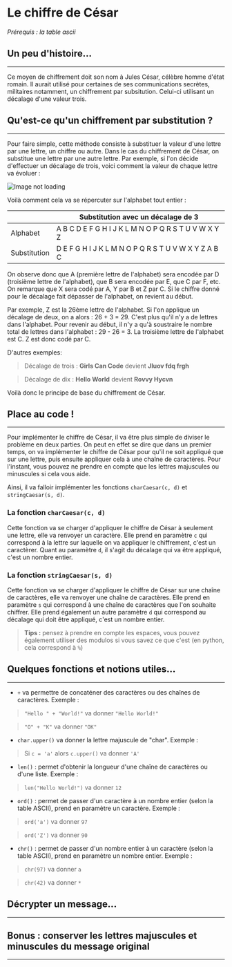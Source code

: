 # Le chiffre de César
_Prérequis : la table ascii_
## Un peu d'histoire...
---
Ce moyen de chiffrement doit son nom à Jules César, célèbre homme d'état romain. Il aurait utilisé pour certaines de ses communications secrètes, militaires notamment, un chiffrement par subsitution. Celui-ci utilisant un décalage d'une valeur trois.

## Qu'est-ce qu'un chiffrement par substitution ?
---
Pour faire simple, cette méthode consiste à substituer la valeur d'une lettre par une lettre, un chiffre ou autre. Dans le cas du chiffrement de César, on substitue une lettre par une autre lettre. Par exemple, si l'on décide d'effectuer un décalage de trois, voici comment la valeur de chaque lettre va évoluer :

![Image not loading](https://organiser-anniversaire.fr/wp-content/uploads/2011/05/codes.jpg)

Voilà comment cela va se répercuter sur l'alphabet tout entier :

| |Substitution avec un décalage de 3|
|---|---|
|Alphabet|A B C D E F G H I J K L M N O P Q R S T U V W X Y Z|
|Substitution|D E F G H I J K L M N O P Q R S T U V W X Y Z A B C|

On observe donc que A (première lettre de l'alphabet) sera encodée par D (troisième lettre de l'alphabet), que B sera encodée par E, que C par F, etc. On remarque que X sera codé par A, Y par B et Z par C. Si le chiffre donné pour le décalage fait dépasser de l'alphabet, on revient au début. 

Par exemple, Z est la 26ème  lettre de l'alphabet. Si l'on applique un décalage de deux, on a alors : 26 + 3 = 29. C'est plus qu'il n'y a de lettres dans l'alphabet. Pour revenir au début, il n'y a qu'à soustraire le nombre total de lettres dans l'alphabet : 29 - 26 = 3. La troisième lettre de l'alphabet est C. Z est donc codé par C.

D'autres exemples:

>Décalage de trois : **Girls Can Code** devient **Jluov fdq frgh**

>Décalage de dix : **Hello World** devient **Rovvy Hycvn**

Voilà donc le principe de base du chiffrement de César.

## Place au code !
---
Pour implémenter le chiffre de César, il va être plus simple de diviser le problème en deux parties. On peut en effet se dire que dans un premier temps, on va implémenter le chiffre de César pour qu'il ne soit appliqué que sur une lettre, puis ensuite appliquer cela à une chaîne de caractères. Pour l'instant, vous pouvez ne prendre en compte que les lettres majuscules ou minuscules si cela vous aide.

Ainsi, il va falloir implémenter les fonctions ```charCaesar(c, d)``` et ```stringCaesar(s, d)```.

### La fonction ```charCaesar(c, d)```
Cette fonction va se charger d'appliquer le chiffre de César à seulement une lettre, elle va renvoyer un caractère. Elle prend en paramètre ```c``` qui correspond à la lettre sur laquelle on va appliquer le chiffrement, c'est un caractèrer. Quant au paramètre ```d```, il s'agit du décalage qui va être appliqué, c'est un nombre entier.

### La fonction ```stringCaesar(s, d)```
Cette fonction va se charger d'appliquer le chiffre de César sur une chaîne de caractères, elle va renvoyer une chaîne de caractères. Elle prend en paramètre ```s``` qui correspond à une chaîne de caractères que l'on souhaite chiffrer. Elle prend également un autre paramètre ```d``` qui correspond au décalage qui doit être appliqué, c'est un nombre entier.

>**Tips :** pensez à prendre en compte les espaces, vous pouvez également utiliser des modulos si vous savez ce que c'est (en python, cela correspond à ```%```)

## Quelques fonctions et notions utiles...
---
- ```+``` va permettre de concaténer des caractères ou des chaînes de caractères. Exemple :
>```"Hello " + "World!"``` va donner ```"Hello World!"```

>```"O" + "K"``` va donner ```"OK"```

- ```char.upper()``` va donner la lettre majuscule de "char". Exemple :
>Si ```c = 'a'``` alors ```c.upper()``` va donner ```'A'```

- ```len()``` : permet d'obtenir la longueur d'une chaîne de caractères ou d'une liste. Exemple :
>```len("Hello World!")``` va donner ```12```

- ```ord()``` : permet de passer d'un caractère à un nombre entier (selon la table ASCII), prend en paramètre un caractère. Exemple : 
>```ord('a')``` va donner ```97```

>```ord('Z')``` va donner ```90```

- ```chr()``` : permet de passer d'un nombre entier à un caractère (selon la table ASCII), prend en paramètre un nombre entier. Exemple :
>```chr(97)``` va donner ```a```

>```chr(42)``` va donner ```*```

## Décrypter un message...
---


## Bonus : conserver les lettres majuscules et minuscules du message original
---

